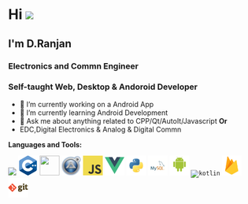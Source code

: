# Hi <img src="https://media.giphy.com/media/hvRJCLFzcasrR4ia7z/giphy.gif" width="25px">
## I'm D.Ranjan
 ### Electronics and Commn Engineer
 ### Self-taught Web, Desktop & Andoroid Developer 

- 🔭 I’m currently working on a Android App
- 🌱 I’m currently learning Android Development
- 💬 Ask me about anything related to CPP/Qt/AutoIt/Javascript 
**Or**
- EDC,Digital Electronics & Analog & Digital Commn


**Languages and Tools:** 

<code><img height="40" src="https://iconscout.com/icon/c-programming"></code>
<code><img height="40" src="https://raw.githubusercontent.com/github/explore/80688e429a7d4ef2fca1e82350fe8e3517d3494d/topics/cpp/cpp.png"></code>
<code><img height="40" width="40" src="https://www.vectorlogo.zone/logos/qtio/qtio-icon.svg"></code>
<code><img height="40" src="icons/autoit.png"></code>
<code><img height="40" src="https://raw.githubusercontent.com/github/explore/80688e429a7d4ef2fca1e82350fe8e3517d3494d/topics/javascript/javascript.png"></code>
<code><img height="40" src="https://raw.githubusercontent.com/github/explore/80688e429a7d4ef2fca1e82350fe8e3517d3494d/topics/vue/vue.png"></code>
<code><img height="40" src="https://raw.githubusercontent.com/github/explore/80688e429a7d4ef2fca1e82350fe8e3517d3494d/topics/python/python.png"></code>
<code><img height="40" src="https://raw.githubusercontent.com/github/explore/80688e429a7d4ef2fca1e82350fe8e3517d3494d/topics/mysql/mysql.png"></code>
<code><img height="40" src="https://raw.githubusercontent.com/devicons/devicon/master/icons/android/android-original-wordmark.svg" alt="android"/></code>
<code><img height="40" src="https://www.vectorlogo.zone/logos/kotlinlang/kotlinlang-icon.svg" alt="kotlin"/></code>
<code><img height="40" src="https://raw.githubusercontent.com/github/explore/80688e429a7d4ef2fca1e82350fe8e3517d3494d/topics/firebase/firebase.png"></code>
<code><img height="40" src="https://raw.githubusercontent.com/github/explore/80688e429a7d4ef2fca1e82350fe8e3517d3494d/topics/git/git.png"></code>